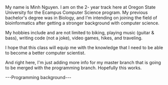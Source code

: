 My name is Minh Nguyen. I am on the 2- year track here at Oregon State University for the Ecampus Computer Science program.
My previous bachelor's degree was in Biology, and I'm intending on joining the field of bioinformatics after getting a stronger background with computer science.

My hobbies include and are not limited to biking, playing music (guitar & bass), writing code (not a joke), video games, hikes, and traveling.  

I hope that this class will equip me with the knowledge that I need to be able to become a better computer scientist. 


And right here, I'm just adding more info for my master branch that is going to be merged with the programming branch. Hopefully this works.

---Programming background---
